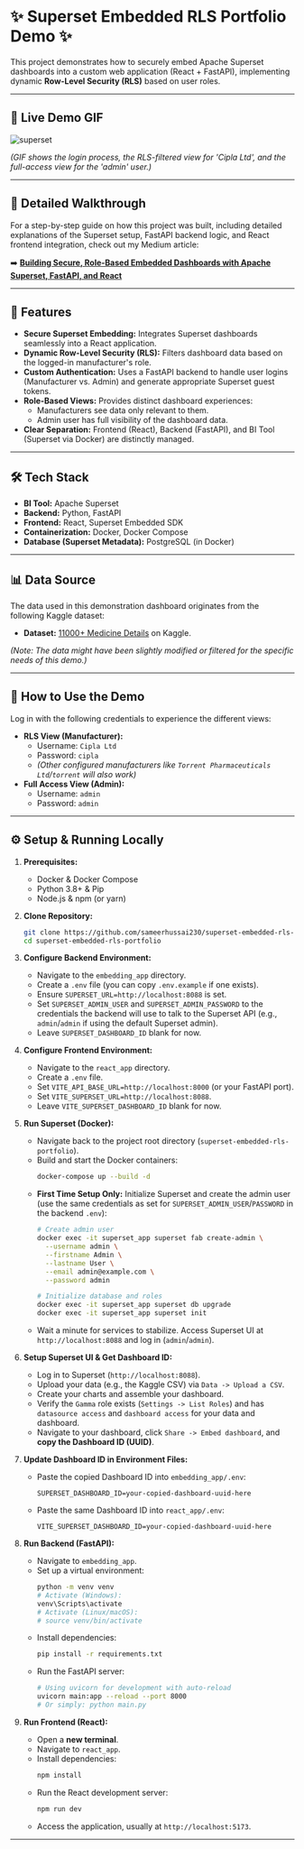 # ✨ Superset Embedded RLS Portfolio Demo ✨

This project demonstrates how to securely embed Apache Superset dashboards into a custom web application (React + FastAPI), implementing dynamic **Row-Level Security (RLS)** based on user roles.

---

## 🚀 Live Demo GIF

![superset](https://github.com/user-attachments/assets/0abd3412-bd8c-40d3-8fd4-984bb7212e17)


*(GIF shows the login process, the RLS-filtered view for 'Cipla Ltd', and the full-access view for the 'admin' user.)*

---

## 📖 Detailed Walkthrough

For a step-by-step guide on how this project was built, including detailed explanations of the Superset setup, FastAPI backend logic, and React frontend integration, check out my Medium article:

➡️ [**Building Secure, Role-Based Embedded Dashboards with Apache Superset, FastAPI, and React**](https://medium.com/@sameerhussain230/building-secure-role-based-embedded-dashboards-with-apache-superset-fastapi-and-react-3798ed7f8651)

---

## 🌟 Features

*   **Secure Superset Embedding:** Integrates Superset dashboards seamlessly into a React application.
*   **Dynamic Row-Level Security (RLS):** Filters dashboard data based on the logged-in manufacturer's role.
*   **Custom Authentication:** Uses a FastAPI backend to handle user logins (Manufacturer vs. Admin) and generate appropriate Superset guest tokens.
*   **Role-Based Views:** Provides distinct dashboard experiences:
    *   Manufacturers see data only relevant to them.
    *   Admin user has full visibility of the dashboard data.
*   **Clear Separation:** Frontend (React), Backend (FastAPI), and BI Tool (Superset via Docker) are distinctly managed.

---

## 🛠️ Tech Stack

*   **BI Tool:** Apache Superset
*   **Backend:** Python, FastAPI
*   **Frontend:** React, Superset Embedded SDK
*   **Containerization:** Docker, Docker Compose
*   **Database (Superset Metadata):** PostgreSQL (in Docker)

---

## 📊 Data Source

The data used in this demonstration dashboard originates from the following Kaggle dataset:

*   **Dataset:** [11000+ Medicine Details](https://www.kaggle.com/datasets/singhnavjot2062001/11000-medicine-details) on Kaggle.

*(Note: The data might have been slightly modified or filtered for the specific needs of this demo.)*

---

## 🔑 How to Use the Demo

Log in with the following credentials to experience the different views:

*   **RLS View (Manufacturer):**
    *   Username: `Cipla Ltd`
    *   Password: `cipla`
    *   *(Other configured manufacturers like `Torrent Pharmaceuticals Ltd`/`torrent` will also work)*
*   **Full Access View (Admin):**
    *   Username: `admin`
    *   Password: `admin`

---

## ⚙️ Setup & Running Locally

1.  **Prerequisites:**
    *   Docker & Docker Compose
    *   Python 3.8+ & Pip
    *   Node.js & npm (or yarn)

2.  **Clone Repository:**
    ```bash
    git clone https://github.com/sameerhussai230/superset-embedded-rls-portfolio.git
    cd superset-embedded-rls-portfolio
    ```

3.  **Configure Backend Environment:**
    *   Navigate to the `embedding_app` directory.
    *   Create a `.env` file (you can copy `.env.example` if one exists).
    *   Ensure `SUPERSET_URL=http://localhost:8088` is set.
    *   Set `SUPERSET_ADMIN_USER` and `SUPERSET_ADMIN_PASSWORD` to the credentials the backend will use to talk to the Superset API (e.g., `admin`/`admin` if using the default Superset admin).
    *   Leave `SUPERSET_DASHBOARD_ID` blank for now.

4.  **Configure Frontend Environment:**
    *   Navigate to the `react_app` directory.
    *   Create a `.env` file.
    *   Set `VITE_API_BASE_URL=http://localhost:8000` (or your FastAPI port).
    *   Set `VITE_SUPERSET_URL=http://localhost:8088`.
    *   Leave `VITE_SUPERSET_DASHBOARD_ID` blank for now.

5.  **Run Superset (Docker):**
    *   Navigate back to the project root directory (`superset-embedded-rls-portfolio`).
    *   Build and start the Docker containers:
        ```bash
        docker-compose up --build -d
        ```
    *   **First Time Setup Only:** Initialize Superset and create the admin user (use the same credentials as set for `SUPERSET_ADMIN_USER`/`PASSWORD` in the backend `.env`):
        ```bash
        # Create admin user
        docker exec -it superset_app superset fab create-admin \
          --username admin \
          --firstname Admin \
          --lastname User \
          --email admin@example.com \
          --password admin

        # Initialize database and roles
        docker exec -it superset_app superset db upgrade
        docker exec -it superset_app superset init
        ```
    *   Wait a minute for services to stabilize. Access Superset UI at `http://localhost:8088` and log in (`admin`/`admin`).

6.  **Setup Superset UI & Get Dashboard ID:**
    *   Log in to Superset (`http://localhost:8088`).
    *   Upload your data (e.g., the Kaggle CSV) via `Data -> Upload a CSV`.
    *   Create your charts and assemble your dashboard.
    *   Verify the `Gamma` role exists (`Settings -> List Roles`) and has `datasource access` and `dashboard access` for your data and dashboard.
    *   Navigate to your dashboard, click `Share -> Embed dashboard`, and **copy the Dashboard ID (UUID)**.

7.  **Update Dashboard ID in Environment Files:**
    *   Paste the copied Dashboard ID into `embedding_app/.env`:
        ```dotenv
        SUPERSET_DASHBOARD_ID=your-copied-dashboard-uuid-here
        ```
    *   Paste the same Dashboard ID into `react_app/.env`:
        ```dotenv
        VITE_SUPERSET_DASHBOARD_ID=your-copied-dashboard-uuid-here
        ```

8.  **Run Backend (FastAPI):**
    *   Navigate to `embedding_app`.
    *   Set up a virtual environment:
        ```bash
        python -m venv venv
        # Activate (Windows):
        venv\Scripts\activate
        # Activate (Linux/macOS):
        # source venv/bin/activate
        ```
    *   Install dependencies:
        ```bash
        pip install -r requirements.txt
        ```
    *   Run the FastAPI server:
        ```bash
        # Using uvicorn for development with auto-reload
        uvicorn main:app --reload --port 8000
        # Or simply: python main.py
        ```

9.  **Run Frontend (React):**
    *   Open a **new terminal**.
    *   Navigate to `react_app`.
    *   Install dependencies:
        ```bash
        npm install
        ```
    *   Run the React development server:
        ```bash
        npm run dev
        ```
    *   Access the application, usually at `http://localhost:5173`.

---

